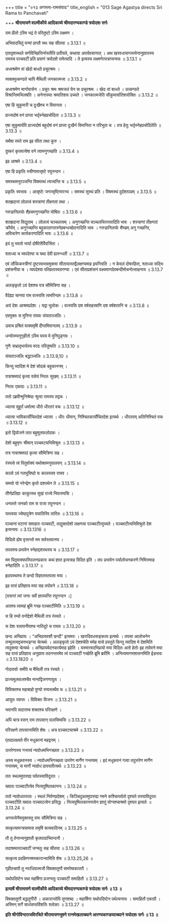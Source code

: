 +++
title = "०१३ अगस्त्य-रामसंवादः"
title_english = "013 Sage Agastya directs Sri Rama to Panchavati"

+++
**श्रीरामायणे वाल्मीकीये आदिकाव्ये श्रीमदारण्यकाण्डे त्रयोदशः सर्गः**

राम प्रीतो ऽस्मि भद्रं ते परितुष्टो ऽस्मि लक्ष्मण ।

अभिवादयितुं यन्मां प्राप्तौ स्थः सह सीतया ॥ 3.13.1 ॥

एतादृशस्थले सर्गविच्छित्तिर्नास्तीति प्रतीयते, कथाया अपर्यवसानात् । अथ खरवधायागस्त्येनानुज्ञातस्य रामस्य पञ्चवटीं प्रति प्रयाणं त्रयोदशे रामेत्यादि । ते इत्यस्य लक्ष्मणेत्यत्राप्यन्वयः ॥ 3.13.1 ॥

अध्वश्रमेण वां खेदो बाधते प्रचुरश्रमः ।

व्यक्तमुत्कण्ठते चापि मैथिली जनकात्मजा ॥ 3.13.2 ॥

अध्वश्रमेण मार्गायासेन । प्रचुरः श्रमः श्रमजलं येन सः प्रचुरश्रमः । खेदः वां बाधते । उत्कण्ठते विश्रान्तिमभिलषति । अनेनास्याः श्रमातिशय उच्यते । जनकात्मजेति सौकुमार्यातिशयोक्तिः ॥ 3.13.2 ॥

एषा हि सुकुमारी च दुःखैश्च न विमानता ।

प्राज्यदोषं वनं प्राप्ता भर्तृस्नेहप्रचोदिता ॥ 3.13.3 ॥

एषा सुकुमार्यपि प्राज्यदोषं बहुदोषं वनं प्राप्ता दुःखैर्न विमानिता न परिभूता च । तत्र हेतुः भर्तृस्नेहप्रचोदितेति ॥ 3.13.3 ॥

यथैषा रमते राम इह सीता तथा कुरु ।

दुष्करं कृतवत्येषा वने त्वामनुगच्छति ॥ 3.13.4 ॥

इह आश्रमे ॥ 3.13.4 ॥

एषा हि प्रकृतिः स्त्रीणामासृष्टे रघुनन्दन ।

समस्थमनुरञ्जन्ति विषमस्थं त्यज्यन्ति च ॥ 3.13.5 ॥

प्रकृतिः स्वभावः । आसृष्टेः जगत्सृष्टिमारभ्य । समस्थं सुस्थं प्रति । विषमस्थं दुर्दशापन्नम् ॥ 3.13.5 ॥

शतह्रदानां लोलत्वं शस्त्राणां तीक्ष्णतां तथा ।

गरुडानिलयोः शैघ्र्यमनुगच्छन्ति योषितः ॥ 3.13.6 ॥

शतह्रदानां विद्युताम् । लोलत्वं चञ्चलत्वम् । अनुगच्छन्ति चञ्चलचित्तत्त्वादिति भावः । शस्त्राणां तीक्ष्णतां क्रौर्यम् । अनुगच्छन्ति बहुकालागतस्नेहबन्धच्छेदनादिति भावः । गरुडानिलयोः शैघ्य्रम् अनु गच्छन्ति, अविचारेण कार्यकरणादिति भावः ॥ 3.13.6 ॥

इयं तु भवतो भार्या दोषैरेतैर्विवर्जिता ।

श्लाध्या च व्यपदेश्या च यथा देवी ह्यरुन्धती ॥ 3.13.7 ॥

एवं लौकिकस्त्रीणां दुष्टस्वभावमुक्त्वा सीतायास्तद्वैलक्षण्यमाह इयन्त्विति । न केवलं दोषरहिता, श्लाध्या सद्भिः प्रशंसनीया च । व्यपदेश्या पतिव्रतास्वग्रगण्या । एवं सीताप्रशंसनं वक्ष्यमाणदेवबन्दीमोचनोत्साहनाय ॥ 3.13.7 ॥

अलङ्कृतो ऽयं देशश्च यत्र सौमित्रिणा सह ।

वैदेह्या चानया राम वत्स्यसि त्वमरिन्दम ॥ 3.13.8 ॥

अयं देशः आश्रमप्रदेशः । यद्वा भूलोकः । वत्स्यसि दश वर्षसहस्राणि दश वर्षशतानि च ॥ 3.13.8 ॥

एवमुक्तः स मुनिना राघवः संयताञ्जलिः ।

उवाच प्रश्रितं वाक्यमृषिं दीप्तमिवानलम् ॥ 3.13.9 ॥

धन्योस्म्यनुगृहीतो ऽस्मि यस्य मे मुनिपुङ्गवः ।

गुणैः सभ्रातृभार्यस्य वरदः परितुष्यति ॥ 3.13.10 ॥

संयताञ्जलिः बद्धाञ्जलिः ॥ 3.13.9,10 ॥

किन्तु व्यादिश मे देशं सोदकं बहुकाननम् ।

यत्राश्रमपदं कृत्वा वसेयं निरतः सुखम् ॥ 3.13.11 ॥

निरतः एकाग्रः ॥ 3.13.11 ॥

ततो ऽब्रवीन्मुनिश्रेष्ठः श्रुत्वा रामस्य तद्वचः ।

ध्यात्वा मुहूर्तं धर्मात्मा धीरो धीरतरं वचः ॥ 3.13.12 ॥

ध्यात्वा भाविकार्योचितदेशं ध्यात्वा । धीरः धीमान्, निश्चितकार्योचितदेश इत्यर्थः । धीरतरम् अतिनिश्चितं वचः ॥ 3.13.12 ॥

इतो द्वियोजने तात बहुमूलफलोदकः ।

देशो बहुमृगः श्रीमान् पञ्चवट्यभिविश्रुतः ॥ 3.13.13 ॥

तत्र गत्वाश्रमपदं कृत्वा सौमित्रिणा सह ।

रंस्यसे त्वं पितुर्वाक्यं यथोक्तमनुपालयन् ॥ 3.13.14 ॥

कालो ऽयं गतभूयिष्ठो यः कालस्तव राघव ।

समयो यो नरेन्द्रेण कृतो दशरथेन ते ॥ 3.13.15 ॥

तीर्णप्रतिज्ञः काकुत्स्थ सुखं राज्ये निवत्स्यसि ।

धन्यस्ते जनको राम स राजा रघुनन्दन ।

यस्त्वया ज्येष्ठपुत्रेण ययातिरिव तारितः ॥ 3.13.16 ॥

पञ्चानां वटानां समाहारः पञ्चवटी, तद्युक्तदेशो लक्षणया पञ्चवटीत्युच्यते । पञ्चवटीत्यभिविश्रुतो देश इत्यन्वयः ॥ 3.13.1316 ॥

विदितो ह्येष वृत्तान्तो मम सर्वस्तवानघ ।

तपसश्च प्रभावेन स्नेहाद्दशरथस्य च ॥ 3.13.17 ॥

मम पितृवाक्यपरिपालनप्रकारः कथं ज्ञात इत्यत्राह विदित इति । तपः प्रभावेन पर्यालोचनकरणे निमित्तमाह स्नेहादिति ॥ 3.13.17 ॥

हृदयस्थश्च ते छन्दो विज्ञातस्तपसा मया ।

इह वासं प्रतिज्ञाय मया सह तपोवने ॥ 3.13.18 ॥

\[वसन्तं त्वां जनाः सर्वे ज्ञास्यन्ति रघुनन्दन ।\]

अतश्च त्वामहं ब्रूमि गच्छ पञ्चवटीमिति ॥ 3.13.19 ॥

स हि रम्यो वनोद्देशो मैथिली तत्र रंस्यते ।

स देशः श्लाघनीयश्च नातिदूरे च राघव ॥ 3.13.20 ॥

छन्दः अभिप्रायः । “अभिप्रायवशौ छन्दौ” इत्यमरः । खरादिवधसङ्कल्प इत्यर्थः । तपसा आलोचनेन तन्मूलत्वद्वचनभङ्ग्या चेत्यर्थः । अलङ्कृतो ऽयं देशश्चेति ममेह वासे प्रस्तुते किन्तु व्यादिश मे देशमिति त्वदुक्त्या चेत्यर्थः । अभिप्रायवेदनकार्यमाह इहेति । यस्मात्त्वदभिप्रायो मया विदितः अतो हेतोः इह तपोवने मया सह वासं प्रतिज्ञाय अनुज्ञाय तदनन्तरमेव त्वं पञ्चवटीं गच्छेति ब्रूमि ब्रवीमि । अनित्यमागमशासनमिति ईडभावः ॥ 3.13.1820 ॥

गोदावर्याः समीपे च मैथिली तत्र रंस्यते ।

प्राज्यमूलफलश्चैव नानाद्विजगणायुतः ।

विविक्तश्च महाबाहो पुण्यो रम्यस्तथैव च ॥ 3.13.21 ॥

आयुतः व्याप्तः । विविक्तः विजनः ॥ 3.13.21 ॥

भवानपि सदारश्च शक्तश्च परिरक्षणे ।

अपि चात्र वसन् राम तापसान् पालयिष्यसि ॥ 3.13.22 ॥

परिरक्षणे तापसानामिति शेषः । अत्र प़ञ्चवट्याश्रमे ॥ 3.13.22 ॥

एतदालक्ष्यते वीर मधूकानां महद्वनम् ।

उत्तरेणास्य गन्तव्यं न्यग्रोधमभिगच्छता ॥ 3.13.23 ॥

अस्य मधूकवनस्य । न्यग्रोधमभिगच्छता उत्तरेण मार्गेण गन्तव्यम् । इदं मधूकवनं गत्वा तदुत्तरेण मार्गेण गन्तव्यम्, स मार्गो न्यग्रोधं प्रापयतीत्यर्थः ॥ 3.13.23 ॥

ततः स्थलमुपारुह्य पर्वतस्याविदूरतः ।

ख्यातः पञ्चवटीत्येव नित्यपुष्पितकाननः । 3.13.24 ॥

ततो न्यग्रोधात्परतः । स्थलं निर्वणप्रदेशम् । किञ्चिदुन्नतमुपारुह्य गमने कश्चित्पर्वतो दृश्यते तस्याविदूरतः पञ्चवटीति ख्यातः पञ्चवटत्वेन प्रसिद्धः । नित्यपुष्पितकाननत्वेन ज्ञातुं योग्यश्चाश्रमो दृश्यत इत्यर्तः ॥ 3.13.24 ॥

अगस्त्येनैवमुक्तस्तु रामः सौमित्रिणा सह ।

सत्कृत्यामन्त्रयामास तमृषिं सत्यवादिनम् ॥ 3.13.25 ॥

तौ तु तेनाभ्यनुज्ञातौ कृतपादाभिवन्दनौ ।

तदाश्रमात्पञ्चवटीं जग्मतुः सह सीतया ॥ 3.13.26 ॥

सत्कृत्य प्रदक्षिणनमस्काराभ्यामिति शेषः ॥ 3.13.25,26 ॥

गृहीतचापौ तु नराधिपात्मजौ विषक्ततूणौ समरेष्वकातरौ ।

यथोपदिष्टेन पथा महर्षिणा प्रजग्मतुः पञ्चवटीं समाहितौ ॥ 3.13.27 ॥

**इत्यार्षे श्रीरामायणे वाल्मीकीये आदिकाव्ये श्रीमदारण्यकाण्डे त्रयोदशः सर्गः ॥ 13 ॥**

विषक्ततूणौ बद्धतूणीरौ । अकारान्तोपि तूणशब्दः । महार्षिणा यथोपदिष्टेन पथेत्यन्वयः । समाहितौ एकाग्रौ । अस्मिन् सर्गे सार्धसप्तविंशतिः श्लोकाः ॥ 3.13.27 ॥

**इति श्रीगोविन्दराजविरचिते श्रीरामायणभूषणे रत्नमेखलाख्याने आरण्यकाण्डव्याख्याने त्रयोदशः सर्गः ॥ 13 ॥**
